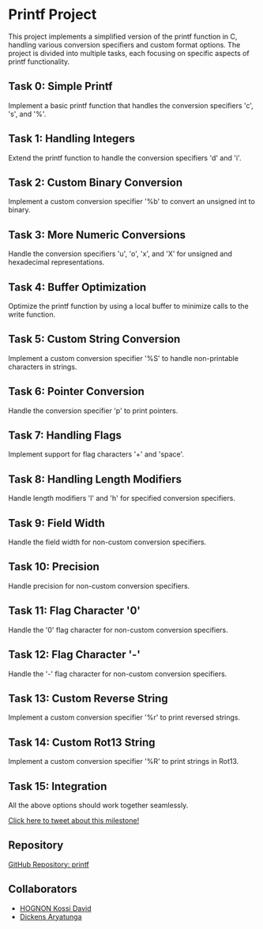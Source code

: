 # Printf Project

This project implements a simplified version of the printf function in C, handling various conversion specifiers and custom format options. The project is divided into multiple tasks, each focusing on specific aspects of printf functionality.

## Task 0: Simple Printf

Implement a basic printf function that handles the conversion specifiers 'c', 's', and '%'.

## Task 1: Handling Integers

Extend the printf function to handle the conversion specifiers 'd' and 'i'.

## Task 2: Custom Binary Conversion

Implement a custom conversion specifier '%b' to convert an unsigned int to binary.

## Task 3: More Numeric Conversions

Handle the conversion specifiers 'u', 'o', 'x', and 'X' for unsigned and hexadecimal representations.

## Task 4: Buffer Optimization

Optimize the printf function by using a local buffer to minimize calls to the write function.

## Task 5: Custom String Conversion

Implement a custom conversion specifier '%S' to handle non-printable characters in strings.

## Task 6: Pointer Conversion

Handle the conversion specifier 'p' to print pointers.

## Task 7: Handling Flags

Implement support for flag characters '+' and 'space'.

## Task 8: Handling Length Modifiers

Handle length modifiers 'l' and 'h' for specified conversion specifiers.

## Task 9: Field Width

Handle the field width for non-custom conversion specifiers.

## Task 10: Precision

Handle precision for non-custom conversion specifiers.

## Task 11: Flag Character '0'

Handle the '0' flag character for non-custom conversion specifiers.

## Task 12: Flag Character '-'

Handle the '-' flag character for non-custom conversion specifiers.

## Task 13: Custom Reverse String

Implement a custom conversion specifier '%r' to print reversed strings.

## Task 14: Custom Rot13 String

Implement a custom conversion specifier '%R' to print strings in Rot13.

## Task 15: Integration

All the above options should work together seamlessly.


[Click here to tweet about this milestone!](#)

## Repository

[GitHub Repository: printf](https://github.com/KDAVID9h/printf)

## Collaborators

- [HOGNON Kossi David](https://github.com/KDAVID9h)
- [Dickens Aryatunga](https://github.com/Mugdick)
